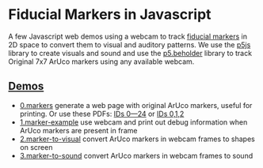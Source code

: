 # Fiducial Markers in Javascript
A few Javascript web demos using a webcam to track <a href="https://en.wikipedia.org/wiki/Fiducial_marker">fiducial markers</a> in 2D space to convert them to visual and auditory patterns. We use the [p5js](https://p5js.org/) library to create visuals and sound and use the <a href="https://github.com/enricllagostera/p5.beholder">p5.beholder</a> library to track Original 7x7 ArUco markers using any available webcam.

## [Demos](https://andrewringler.github.io/ppat-audio-video-js-example/)
- [0.markers](https://andrewringler.github.io/ppat-audio-video-js-example/0.markers/aruco-print-master/) generate a web page with original ArUco markers, useful for printing. Or use these PDFs: [IDs 0—24](https://andrewringler.github.io/ppat-audio-video-js-example/0.markers/aruco_print_markers_0-24.pdf) or [IDs 0,1,2](https://andrewringler.github.io/ppat-audio-video-js-example/0.markers/aruco_print_markers_0-2.pdf)
- [1.marker-example](https://andrewringler.github.io/ppat-audio-video-js-example/1.marker-example/) use webcam and print out debug information when ArUco markers are present in frame
- [2.marker-to-visual](https://andrewringler.github.io/ppat-audio-video-js-example/2.marker-to-visual/) convert ArUco markers in webcam frames to shapes on screen
- [3.marker-to-sound](https://andrewringler.github.io/ppat-audio-video-js-example/3.marker-to-sound/) convert ArUco markers in webcam frames to sound